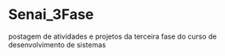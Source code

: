 # Senai_3Fase
postagem de atividades e projetos da terceira fase do curso de desenvolvimento de sistemas
